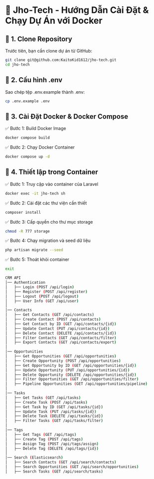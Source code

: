 # 🚀 Jho-Tech - Hướng Dẫn Cài Đặt & Chạy Dự Án với Docker  

## 📌 1. Clone Repository  
Trước tiên, bạn cần clone dự án từ GitHub:  
```bash
git clone git@github.com:KaitoKid1612/jho-tech.git
cd jho-tech
```

## 📌 2. Cấu hình .env
Sao chép tệp .env.example thành .env:
```bash
cp .env.example .env
```

## 📌 3. Cài Đặt Docker & Docker Compose
✅ Bước 1: Build Docker Image  
```bash
docker compose build
```
✅ Bước 2: Chạy Docker Container  
```bash
docker compose up -d
```

## 📌 4. Thiết lập trong Container
✅ Bước 1: Truy cập vào container của Laravel  
```bash
docker exec -it jho-tech sh
```
✅ Bước 2: Cài đặt các thư viện cần thiết  
```bash
composer install
```
✅ Bước 3: Cấp quyền cho thư mục storage
```bash
chmod -R 777 storage
```
✅ Bước 4: Chạy migration và seed dữ liệu
```bash
php artisan migrate --seed
```
✅ Bước 5: Thoát khỏi container
```bash
exit
```

```bash
CRM API
│── Authentication
│   ├── Login (POST /api/login)
│   ├── Register (POST /api/register)
│   ├── Logout (POST /api/logout)
│   ├── User Info (GET /api/user)
│
│── Contacts
│   ├── Get Contacts (GET /api/contacts)
│   ├── Create Contact (POST /api/contacts)
│   ├── Get Contact by ID (GET /api/contacts/{id})
│   ├── Update Contact (PUT /api/contacts/{id})
│   ├── Delete Contact (DELETE /api/contacts/{id})
│   ├── Filter Contacts (GET /api/contacts/filter)
│   ├── Export Contacts (GET /api/contacts/export)
│
│── Opportunities
│   ├── Get Opportunities (GET /api/opportunities)
│   ├── Create Opportunity (POST /api/opportunities)
│   ├── Get Opportunity by ID (GET /api/opportunities/{id})
│   ├── Update Opportunity (PUT /api/opportunities/{id})
│   ├── Delete Opportunity (DELETE /api/opportunities/{id})
│   ├── Filter Opportunities (GET /api/opportunities/filter)
│   ├── Pipeline Opportunities (GET /api/opportunities/pipeline)
│
│── Tasks
│   ├── Get Tasks (GET /api/tasks)
│   ├── Create Task (POST /api/tasks)
│   ├── Get Task by ID (GET /api/tasks/{id})
│   ├── Update Task (PUT /api/tasks/{id})
│   ├── Delete Task (DELETE /api/tasks/{id})
│   ├── Filter Tasks (GET /api/tasks/filter)
│
│── Tags
│   ├── Get Tags (GET /api/tags)
│   ├── Create Tag (POST /api/tags)
│   ├── Assign Tag (POST /api/tags/assign)
│   ├── Delete Tag (DELETE /api/tags/{id})
│
│── Search (Elasticsearch)
│   ├── Search Contacts (GET /api/search/contacts)
│   ├── Search Opportunities (GET /api/search/opportunities)
│   ├── Search Tasks (GET /api/search/tasks)

```

